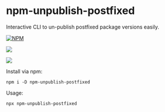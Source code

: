 # npm-unpublish-postfixed
Interactive CLI to un-publish postfixed package versions easily.


[![NPM](https://nodei.co/npm/npm-unpublish-postfixed.png)](https://npmjs.org/package/npm-unpublish-postfixed)


![](https://downloader.disk.yandex.ru/preview/1b772f2b645677a7daa28f3f5ab875b443b3b79102f53839b05b51f38891ebb5/610d938e/qs4yu8UsD0ZOGnx2eSrAi0Wpf5szOcURVDj7EFb4eArB4hQQzBEq8enqKw6gUDJ3Xa7r_8UWSe3ZS-sKfGIEyw%3D%3D?uid=0&filename=2021-08-06_22-51-47.png&disposition=inline&hash=&limit=0&content_type=image%2Fpng&owner_uid=0&tknv=v2&size=2048x2048)

![](https://downloader.disk.yandex.ru/preview/1e9326fbd6a79e9d353865b2ec979b45547fccfc40654a51112cdd3839c6d3b0/610d93eb/K7m7sLpFFFVADeYWaZm5vm_LCTnt7mEUjYwiubWT6rwfVkzIgdmPUnwT30UZCFlyumcaPdyoqJdcYqJFEgaZ_Q%3D%3D?uid=0&filename=2021-08-06_22-52-14.png&disposition=inline&hash=&limit=0&content_type=image%2Fpng&owner_uid=0&tknv=v2&size=2048x2048)


Install via npm:

    npm i -D npm-unpublish-postfixed

Usage:

    npx npm-unpublish-postfixed
